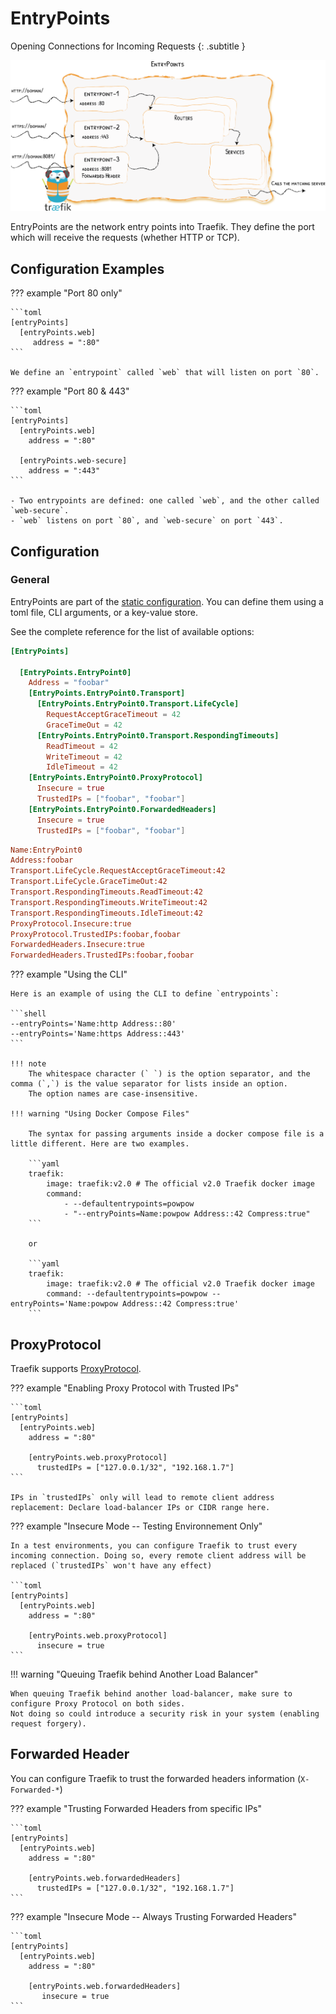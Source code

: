 # EntryPoints

Opening Connections for Incoming Requests
{: .subtitle }

![EntryPoints](../assets/img/entrypoints.png)

EntryPoints are the network entry points into Traefik.
They define the port which will receive the requests (whether HTTP or TCP).

## Configuration Examples

??? example "Port 80 only"

    ```toml
    [entryPoints]
      [entryPoints.web]
         address = ":80"
    ```

    We define an `entrypoint` called `web` that will listen on port `80`.

??? example "Port 80 & 443" 

    ```toml
    [entryPoints]
      [entryPoints.web]
        address = ":80"
    
      [entryPoints.web-secure]
        address = ":443"
    ```

    - Two entrypoints are defined: one called `web`, and the other called `web-secure`.
    - `web` listens on port `80`, and `web-secure` on port `443`. 
    
## Configuration

### General

EntryPoints are part of the [static configuration](../getting-started/configuration-overview.md#the-static-configuration).
You can define them using a toml file, CLI arguments, or a key-value store.

See the complete reference for the list of available options:

```toml tab="File"
[EntryPoints]

  [EntryPoints.EntryPoint0]
    Address = "foobar"
    [EntryPoints.EntryPoint0.Transport]
      [EntryPoints.EntryPoint0.Transport.LifeCycle]
        RequestAcceptGraceTimeout = 42
        GraceTimeOut = 42
      [EntryPoints.EntryPoint0.Transport.RespondingTimeouts]
        ReadTimeout = 42
        WriteTimeout = 42
        IdleTimeout = 42
    [EntryPoints.EntryPoint0.ProxyProtocol]
      Insecure = true
      TrustedIPs = ["foobar", "foobar"]
    [EntryPoints.EntryPoint0.ForwardedHeaders]
      Insecure = true
      TrustedIPs = ["foobar", "foobar"]
```

```ini tab="CLI"
Name:EntryPoint0
Address:foobar
Transport.LifeCycle.RequestAcceptGraceTimeout:42
Transport.LifeCycle.GraceTimeOut:42
Transport.RespondingTimeouts.ReadTimeout:42
Transport.RespondingTimeouts.WriteTimeout:42
Transport.RespondingTimeouts.IdleTimeout:42
ProxyProtocol.Insecure:true
ProxyProtocol.TrustedIPs:foobar,foobar
ForwardedHeaders.Insecure:true
ForwardedHeaders.TrustedIPs:foobar,foobar
```

??? example "Using the CLI"

    Here is an example of using the CLI to define `entrypoints`:
    
    ```shell
    --entryPoints='Name:http Address::80'
    --entryPoints='Name:https Address::443'
    ```
    
    !!! note
        The whitespace character (` `) is the option separator, and the comma (`,`) is the value separator for lists inside an option.  
        The option names are case-insensitive.
    
    !!! warning "Using Docker Compose Files"
    
        The syntax for passing arguments inside a docker compose file is a little different. Here are two examples.
        
        ```yaml
        traefik:
            image: traefik:v2.0 # The official v2.0 Traefik docker image
            command:
                - --defaultentrypoints=powpow
                - "--entryPoints=Name:powpow Address::42 Compress:true"
        ```

        or
        
        ```yaml
        traefik:
            image: traefik:v2.0 # The official v2.0 Traefik docker image
            command: --defaultentrypoints=powpow --entryPoints='Name:powpow Address::42 Compress:true'
        ```

## ProxyProtocol

Traefik supports [ProxyProtocol](https://www.haproxy.org/download/1.8/doc/proxy-protocol.txt).

??? example "Enabling Proxy Protocol with Trusted IPs" 

    ```toml
    [entryPoints]
      [entryPoints.web]
        address = ":80"
    
        [entryPoints.web.proxyProtocol]
          trustedIPs = ["127.0.0.1/32", "192.168.1.7"]
    ```
    
    IPs in `trustedIPs` only will lead to remote client address replacement: Declare load-balancer IPs or CIDR range here.
    
??? example "Insecure Mode -- Testing Environnement Only"

    In a test environments, you can configure Traefik to trust every incoming connection. Doing so, every remote client address will be replaced (`trustedIPs` won't have any effect)

    ```toml
    [entryPoints]
      [entryPoints.web]
        address = ":80"
    
        [entryPoints.web.proxyProtocol]
          insecure = true
    ```
         
!!! warning "Queuing Traefik behind Another Load Balancer"

    When queuing Traefik behind another load-balancer, make sure to configure Proxy Protocol on both sides.
    Not doing so could introduce a security risk in your system (enabling request forgery).

## Forwarded Header

You can configure Traefik to trust the forwarded headers information (`X-Forwarded-*`)

??? example "Trusting Forwarded Headers from specific IPs"

    ```toml
    [entryPoints]
      [entryPoints.web]
        address = ":80"
    
        [entryPoints.web.forwardedHeaders]
          trustedIPs = ["127.0.0.1/32", "192.168.1.7"]
    ```
    
??? example "Insecure Mode -- Always Trusting Forwarded Headers"

    ```toml
    [entryPoints]
      [entryPoints.web]
        address = ":80"
    
        [entryPoints.web.forwardedHeaders]
           insecure = true
    ```
